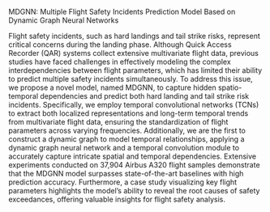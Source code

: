 MDGNN: Multiple Flight Safety Incidents
Prediction Model Based on Dynamic Graph Neural
Networks

Flight safety incidents, such as hard landings and tail strike risks, represent critical concerns during the landing phase. Although Quick Access Recorder (QAR) systems collect extensive multivariate flight data, previous studies have faced challenges in effectively modeling the complex interdependencies between flight parameters, which has limited their ability to predict multiple safety incidents simultaneously. To address this issue, we propose a novel model, named MDGNN, to capture hidden spatio-temporal dependencies and predict both hard landing and tail strike risk incidents. Specifically, we employ temporal convolutional networks (TCNs) to extract both localized representations and long-term temporal trends from multivariate flight data, ensuring the standardization of flight parameters across varying frequencies. Additionally, we are the first to construct a dynamic graph to model temporal relationships, applying a dynamic graph neural network and a temporal convolution module to accurately capture intricate spatial and temporal dependencies. Extensive experiments conducted on 37,904 Airbus A320 flight samples demonstrate that the MDGNN model surpasses state-of-the-art baselines with high prediction accuracy. Furthermore, a case study visualizing key flight parameters highlights the model’s ability to reveal the root causes of safety exceedances, offering valuable insights for flight safety analysis.
